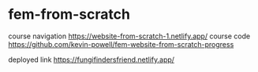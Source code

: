 # fem-from-scratch

course navigation https://website-from-scratch-1.netlify.app/
course code https://github.com/kevin-powell/fem-website-from-scratch-progress

deployed link https://fungifindersfriend.netlify.app/
